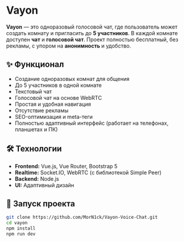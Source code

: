 # Vayon

**Vayon** — это одноразовый голосовой чат, где пользователь может создать комнату и пригласить до **5 участников**. В каждой комнате доступен **чат** и **голосовой чат**. Проект полностью бесплатный, без рекламы, с упором на **анонимность** и удобство.

## ✨ Функционал
- Создание одноразовых комнат для общения
- До 5 участников в одной комнате
- Текстовый чат
- Голосовой чат на основе WebRTC
- Простая и удобная навигация
- Отсутствие рекламы
- SEO-оптимизация и meta-теги
- Полностью адаптивный интерфейс (работает на телефонах, планшетах и ПК)

## 🛠️ Технологии
- **Frontend:** Vue.js, Vue Router, Bootstrap 5  
- **Realtime:** Socket.IO, WebRTC (с библиотекой Simple Peer)  
- **Backend:** Node.js  
- **UI:** Адаптивный дизайн  

## 🚀 Запуск проекта
```bash
git clone https://github.com/MorN1ck/Vayon-Voice-Chat.git
cd vayon
npm install
npm run dev
